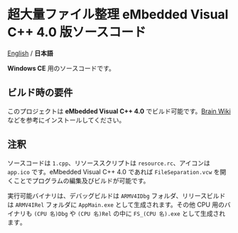 # 超大量ファイル整理 eMbedded Visual C++ 4.0 版ソースコード

[English](README.md) / **日本語**

**Windows CE** 用のソースコードです。

## ビルド時の要件

このプロジェクトは **eMbedded Visual C++ 4.0** でビルド可能です。[Brain Wiki](https://brain.fandom.com/ja/wiki/Microsoft_eMbedded_Visual_C%2B%2B_4.0) などを参考にインストールしてください。

## 注釈

ソースコードは `1.cpp`、リソーススクリプトは `resource.rc`、アイコンは `app.ico` です。eMbedded Visual C++ 4.0 であれば `FileSeparation.vcw` を開くことでプログラムの編集及びビルドが可能です。

実行可能バイナリは、デバッグビルドは `ARMV4IDbg` フォルダ、リリースビルドは `ARMV4IRel` フォルダに `AppMain.exe` として生成されます。その他 CPU 用のバイナリも `(CPU 名)Dbg` や `(CPU 名)Rel` の中に `FS_(CPU 名).exe` として生成されます｡
